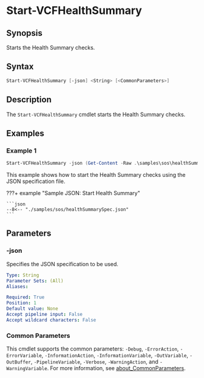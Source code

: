 # Start-VCFHealthSummary

## Synopsis

Starts the Health Summary checks.

## Syntax

```powershell
Start-VCFHealthSummary [-json] <String> [<CommonParameters>]
```

## Description

The `Start-VCFHealthSummary` cmdlet starts the Health Summary checks.

## Examples

### Example 1

```powershell
Start-VCFHealthSummary -json (Get-Content -Raw .\samples\sos\healthSummarySpec.json)
```

This example shows how to start the Health Summary checks using the JSON specification file.

???+ example "Sample JSON: Start Health Summary"

    ```json
    --8<-- "./samples/sos/healthSummarySpec.json"
    ```

## Parameters

### -json

Specifies the JSON specification to be used.

```yaml
Type: String
Parameter Sets: (All)
Aliases:

Required: True
Position: 1
Default value: None
Accept pipeline input: False
Accept wildcard characters: False
```

### Common Parameters

This cmdlet supports the common parameters: `-Debug`, `-ErrorAction`, `-ErrorVariable`, `-InformationAction`, `-InformationVariable`, `-OutVariable`, `-OutBuffer`, `-PipelineVariable`, `-Verbose`, `-WarningAction`, and `-WarningVariable`. For more information, see [about_CommonParameters](http://go.microsoft.com/fwlink/?LinkID=113216).
